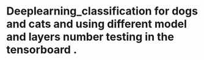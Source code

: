 # Deeplearning_classification for dogs and cats and using different model and layers number testing in the tensorboard .
